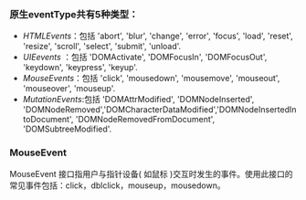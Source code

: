 


### 原生eventType共有5种类型：

- *HTMLEvents*：包括 'abort', 'blur', 'change', 'error', 'focus', 'load', 'reset', 'resize', 'scroll', 'select', 'submit', 'unload'.
- *UIEevents* ：包括 'DOMActivate', 'DOMFocusIn', 'DOMFocusOut', 'keydown', 'keypress', 'keyup'.
- *MouseEvents*：包括 'click', 'mousedown', 'mousemove', 'mouseout', 'mouseover', 'mouseup'.
- *MutationEvents*:包括 'DOMAttrModified', 'DOMNodeInserted', 'DOMNodeRemoved','DOMCharacterDataModified','DOMNodeInsertedIntoDocument', 'DOMNodeRemovedFromDocument', 'DOMSubtreeModified'.

### MouseEvent

MouseEvent 接口指用户与指针设备( 如鼠标 )交互时发生的事件。使用此接口的常见事件包括：click，dblclick，mouseup，mousedown。

